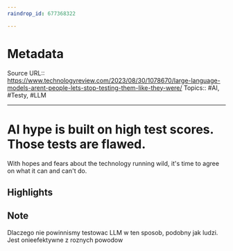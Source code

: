 ```yaml
---
raindrop_id: 677368322

---
```


# Metadata
Source URL:: https://www.technologyreview.com/2023/08/30/1078670/large-language-models-arent-people-lets-stop-testing-them-like-they-were/
Topics:: #AI, #Testy, #LLM

---
# AI hype is built on high test scores. Those tests are flawed.

With hopes and fears about the technology running wild, it&#39;s time to agree on what it can and can&#39;t do.

## Highlights

## Note

Dlaczego nie powinnismy testowac LLM w ten sposob, podobny jak ludzi. Jest onieefektywne z roznych powodow